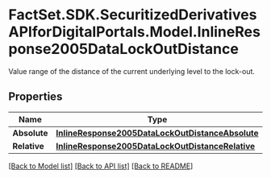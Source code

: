 # FactSet.SDK.SecuritizedDerivativesAPIforDigitalPortals.Model.InlineResponse2005DataLockOutDistance
Value range of the distance of the current underlying level to the lock-out.

## Properties

Name | Type | Description | Notes
------------ | ------------- | ------------- | -------------
**Absolute** | [**InlineResponse2005DataLockOutDistanceAbsolute**](InlineResponse2005DataLockOutDistanceAbsolute.md) |  | [optional] 
**Relative** | [**InlineResponse2005DataLockOutDistanceRelative**](InlineResponse2005DataLockOutDistanceRelative.md) |  | [optional] 

[[Back to Model list]](../README.md#documentation-for-models) [[Back to API list]](../README.md#documentation-for-api-endpoints) [[Back to README]](../README.md)


